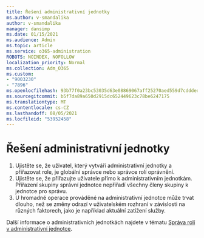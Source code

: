 ```yaml
---
title: Řešení administrativní jednotky
ms.author: v-smandalika
author: v-smandalika
manager: dansimp
ms.date: 01/15/2021
ms.audience: Admin
ms.topic: article
ms.service: o365-administration
ROBOTS: NOINDEX, NOFOLLOW
localization_priority: Normal
ms.collection: Adm_O365
ms.custom:
- "9003230"
- "7896"
ms.openlocfilehash: 93b77f0a23bc53035d63e08869067aff25270aed559d7cddded04aaa92285302
ms.sourcegitcommit: b5f7da89a650d2915dc652449623c78be6247175
ms.translationtype: MT
ms.contentlocale: cs-CZ
ms.lasthandoff: 08/05/2021
ms.locfileid: "53952458"
---
```

# <a name="administrative-unit-solution"></a>Řešení administrativní jednotky

1. Ujistěte se, že uživatel, který vytváří administrativní jednotky a přiřazovat role, je globální správce nebo správce rolí oprávnění.
2. Ujistěte se, že přiřazujte uživatele přímo k administrativním jednotkám. Přiřazení skupiny správní jednotce nepřiřadí všechny členy skupiny k jednotce pro správu.
3. U hromadné operace prováděné na administrativní jednotce může trvat dlouho, než se změny odrazí v uživatelském rozhraní v závislosti na různých faktorech, jako je například aktuální zatížení služby.

Další informace o administrativních jednotkách najdete v tématu [Správa rolí v administrativní jednotce](https://docs.microsoft.com/azure/active-directory/roles/administrative-units).
